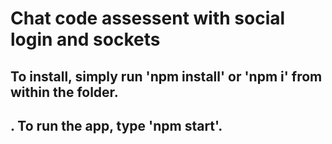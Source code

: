 #  Chat code assessent with social login and sockets
## To install, simply run 'npm install' or 'npm i' from within the folder.
## . To run the app, type 'npm start'.
